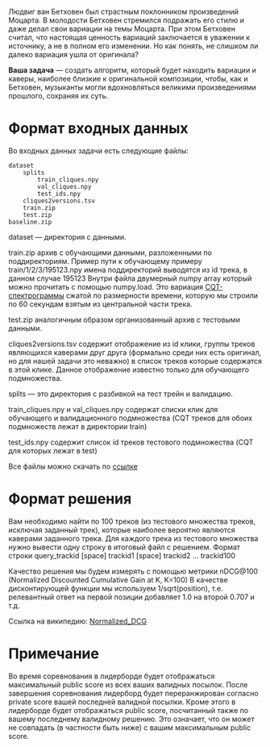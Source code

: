 Людвиг ван Бетховен был страстным поклонником произведений Моцарта. В молодости Бетховен стремился подражать его стилю и даже делал свои вариации на темы Моцарта. При этом Бетховен считал, что настоящая ценность вариаций заключается в уважении к источнику, а не в полном его изменении. Но как понять, не слишком ли далеко вариация ушла от оригинала?

**Ваша задача** — создать алгоритм, который будет находить вариации и каверы, наиболее близкие к оригинальной композиции, чтобы, как и Бетховен, музыканты могли вдохновляться великими произведениями прошлого, сохраняя их суть.

# Формат входных данных

Во входных данных задачи есть следующие файлы:

    dataset
        splits
            train_cliques.npy
            val_cliques.npy
            test_ids.npy
        cliques2versions.tsv
        train.zip
        test.zip
    baseline.zip

dataset — директория с данными.

train.zip архив с обучающими данными, разложенными по поддиректориям. Пример пути к обучающему примеру train/1/2/3/195123.npy имена поддиректорий выводятся из id трека, в данном случае 195123 Внутри файла двумерный numpy array который можно прочитать с помощью numpy.load. Это вариация [CQT-спектрограммы](https://en.wikipedia.org/wiki/Constant-Q_transform) сжатой по размерности времени, которую мы строили по 60 секундам взятым из центральной части трека.

test.zip аналогичным образом организованный архив с тестовыми данными.

cliques2versions.tsv содержит отображение из id клики, группы треков являющихся каверами друг друга (формально среди них есть оригинал, но для нашей задачи это неважно) в список треков которые содержатся в этой клике. Данное отображение известно только для обучающего подмножества.

splits — это директория с разбивкой на тест трейн и валидацию.

train_cliques.npy и val_cliques.npy содержат списки клик для обучающего и валидационного подмножества (CQT треков для обоих подмножеств лежат в директории train)

test_ids.npy содержит список id треков тестового подмножества (CQT для которых лежат в test)

Все файлы можно скачать по [ссылке](https://disk.yandex.ru/d/RjMQIusMf6_L4w/dataset)

# Формат решения

Вам необходимо найти по 100 треков (из тестового множества треков, исключая заданный трек), которые наиболее вероятно являются каверами заданного трека. Для каждого трека из тестового множества нужно вывести одну строку в итоговый файл с решением. Формат строки query_trackid [space] trackid1 [space] trackid2 … trackid100

Качество решения мы будем измерять с помощью метрики nDCG@100 (Normalized Discounted Cumulative Gain at K, K=100) В качестве дисконтирующей функции мы используем 1/sqrt(position), т.е. релевантный ответ на первой позиции добавляет 1.0 на второй 0.707 и т.д.

Ссылка на википедию: [Normalized_DCG](https://en.wikipedia.org/wiki/Discounted_cumulative_gain#Normalized_DCG)

# Примечание

Во время соревнования в лидерборде будет отображаться максимальный public score из всех ваших валидных посылок. После завершения соревнования лидерборд будет переранжирован согласно private score вашей последней валидной посылки. Кроме этого в лидерборде будет отображаться public score, посчитанный также по вашему последнему валидному решению. Это означает, что он может не совпадать (в частности быть ниже) с вашим максимальным public score.
